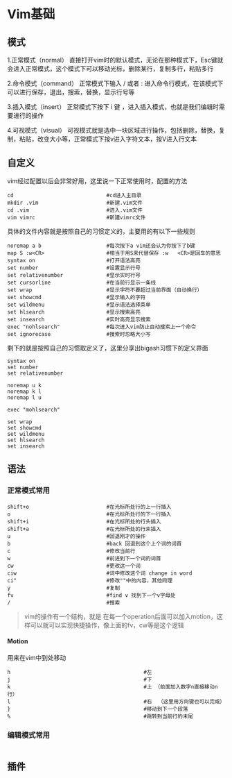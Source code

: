 # Vim基础

## 模式
1.正常模式（normal）
直接打开vim时的默认模式，无论在那种模式下，Esc键就会进入正常模式，这个模式下可以移动光标，删除某行，复制多行，粘贴多行

2.命令模式（command）
正常模式下输入 / 或者 : 进入命令行模式，在该模式下可以进行保存，退出，搜索，替换，显示行号等

3.插入模式（insert）
正常模式下按下 i 键 ，进入插入模式，也就是我们编辑时需要进行的操作

4.可视模式（visual） 
可视模式就是选中一块区域进行操作，包括删除，替换，复制，粘贴，改变大小等，正常模式下按v进入字符文本，按V进入行文本


## 自定义
vim经过配置以后会非常好用，这里说一下正常使用时，配置的方法
```
cd								#cd进入主目录
mkdir .vim						#新建.vim文件
cd .vim							#进入.vim文件
vim vimrc						#新建vimrc文件
```
具体的文件内容就是按照自己的习惯定义的，主要用的有以下一些规则
```
noremap a b						#每次按下a vim还会认为你按下了b键
map S :w<CR>					#相当于用S来代替保存 :w   <CR>是回车的意思
syntax on						#打开语法高亮
set number						#设置显示行号
set relativenumber				#显示实时行号
set cursorline					#在当前行显示一条线
set wrap						#显示字符不要超过当前界面（自动换行）
set showcmd						#显示输入的字符
set wildmenu					#显示语法选择菜单
set hlsearch					#显示搜索高亮
set insearch					#实时高亮显示搜索
exec "nohlsearch"				#每次进入vim防止自动搜索上一个命令
set ignorecase					#搜索时忽略大小写
```
剩下的就是按照自己的习惯取定义了，这里分享出bigash习惯下的定义界面
```
syntax on
set number
set relativenumber

noremap u k
noremap k l
noremap l u

exec "mohlsearch"

set wrap
set showcmd
set wildmenu
set hlsearch
set insearch

```

## 语法

### 正常模式常用

```
shift+o							#在光标所处行的上一行插入 
o								#在光标所处行的下一行插入
shift+i							#在光标所处的行头插入
shift+a							#在光标所处的行末插入
u								#回退刚才的操作
b								#back 回退到这个上个词的词首
c								#修改当前行
w								#前进到下一个词的词首
cw								#更改这一个词
ciw								#词中修改这个词 change in word
ci"								#修改""中的内容，其他同理
y								#复制
fv								#find v 找到下一个v字母处
/								#搜索
```
> vim的操作有一个结构，就是<operation><motion> 在每一个operation后面可以加入motion，这样可以就可以实现快捷操作，像上面的fv，cw等是这个逻辑


#### Motion
用来在vim中到处移动

```
h											#左
j											#下
k											#上 （前面加入数字n直接移动n行）
l											#右  （这里用方向键也可以完成）
}											#移动到下一个段落
%											#跳转到当前行的末尾
```

### 编辑模式常用
```

```

## 插件
